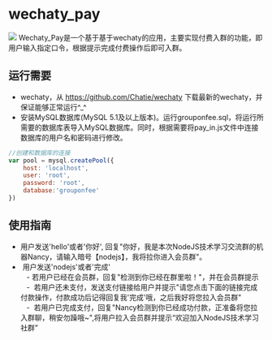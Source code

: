 # wechaty_pay
![](https://raw.githubusercontent.com/chatie/wechaty/master/image/wechaty-logo-en.png)
  Wechaty_Pay是一个基于基于wechaty的应用，主要实现付费入群的功能，即用户输入指定口令，根据提示完成付费操作后即可入群。<br/>
## 运行需要
*  wechaty，从 https://github.com/Chatie/wechaty 下载最新的wechaty，并保证能够正常运行^_^<br/>
*  安装MySQL数据库(MySQL 5.1及以上版本)。运行grouponfee.sql，将运行所需要的数据库表导入MySQL数据库。同时，根据需要将pay_in.js文件中连接数据库的用户名和密码进行修改。<br/>
```javascript
//创建和数据库的连接
var pool = mysql.createPool({
    host: 'localhost',
    user: 'root',
    password: 'root',
    database:'grouponfee'
})
```
## 使用指南
*  用户发送'hello'或者'你好', 回复"你好，我是本次NodeJS技术学习交流群的机器Nancy，请输入暗号【nodejs】，我将拉你进入会员群"。<br/>
*  用户发送'nodejs'或者'完成'<br/>
    - 若用户已经在会员群，回复"检测到你已经在群里啦！"，并在会员群提示<br/>
    -  若用户还未支付，发送支付链接给用户并提示"请您点击下面的链接完成付款操作，付款成功后记得回复我'完成'哦，之后我好将您拉入会员群"<br/>
    -  若用户已完成支付，回复"Nancy检测到你已经成功付款，正准备将您拉入群聊，稍安勿躁哦~",将用户拉入会员群并提示“欢迎加入NodeJS技术学习社群”<br/>
